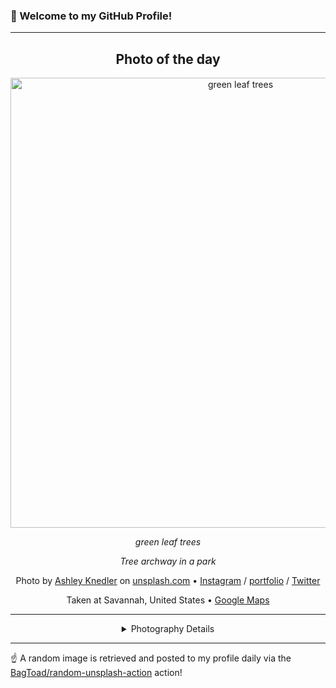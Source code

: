 ### 👋 Welcome to my GitHub Profile!

----
<div align="center">

## Photo of the day
  
  <a href="https://unsplash.com/photos/green-leaf-trees-9SW9IvKD9OY"><img width="720" src="https://images.unsplash.com/photo-1467767079704-1e5389c42c9e?crop=entropy&cs=tinysrgb&fit=max&fm=jpg&ixid=M3w1OTQ0OTd8MHwxfHJhbmRvbXx8fHx8fHx8fDE3NTA4MzE4ODl8&ixlib=rb-4.1.0&q=80&w=1080" alt="green leaf trees"></a>
  
  <em>green leaf trees</em>
  
  <em>Tree archway in a park</em>

  Photo by [Ashley Knedler](http://ashleyknedler.com) on [unsplash.com](https://unsplash.com/) • [Instagram](https://instagram.com/ashkned) / [portfolio](http://ashleyknedler.com) / [Twitter](https://twitter.com/ashkned)
  
  Taken at Savannah, United States • [Google Maps](https://www.google.com/maps/search/?api=1&query=32.0835407,-81.0998342)
  
  ---
  
<details>
<summary>Photography Details</summary>
  
| Parameter     | Value |
| ------------- | ----- |
| Camera Model  | NIKON D7000 |
| Exposure Time | 1/80 |
| Aperture      | 5.0 |
| Focal Length  | 58.0 |
| ISO           | 800 |
| Location      | Savannah, United States (United States) |
| Coordinates   | Latitude 32.0835407, Longitude -81.0998342 |

</details>

</div>

----

☝️ A random image is retrieved and posted to my profile daily via the [BagToad/random-unsplash-action](https://github.com/BagToad/random-unsplash-action) action!

